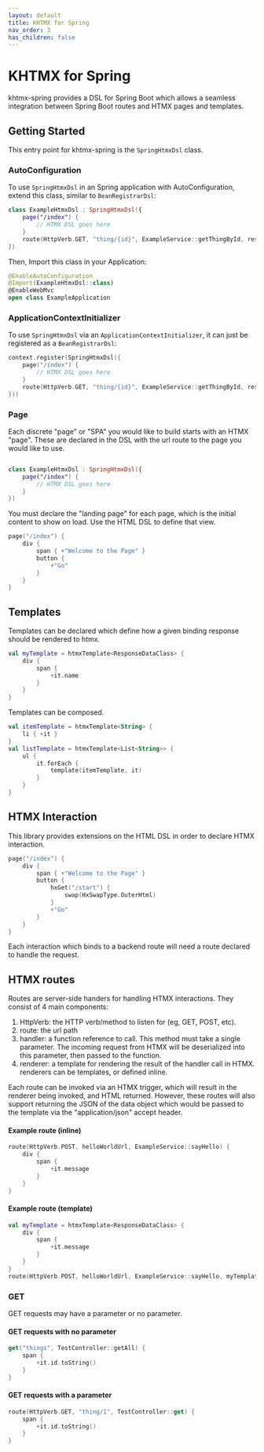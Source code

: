 ```yaml
---
layout: default
title: KHTMX for Spring
nav_order: 3
has_children: false
---
```


# KHTMX for Spring

khtmx-spring provides a DSL for Spring Boot which allows a seamless integration between Spring Boot routes and HTMX pages and templates.

## Getting Started

This entry point for khtmx-spring is the `SpringHtmxDsl` class. 

### AutoConfiguration
To use `SpringHtmxDsl` in an Spring application with AutoConfiguration, extend this class, similar to `BeanRegistrarDsl`:
```kotlin
class ExampleHtmxDsl : SpringHtmxDsl({
    page("/index") {
        // HTMX DSL goes here
    }
    route(HttpVerb.GET, "thing/{id}", ExampleService::getThingById, responseTemplate)
})
```
Then, Import this class in your Application:

```kotlin
@EnableAutoConfiguration
@Import(ExampleHtmxDsl::class)
@EnableWebMvc
open class ExampleApplication
```

### ApplicationContextInitializer

To use `SpringHtmxDsl` via an `ApplicationContextInitializer`, it can just be registered as a `BeanRegistrarDsl`:
```kotlin
context.register(SpringHtmxDsl({
    page("/index") {
        // HTMX DSL goes here
    }
    route(HttpVerb.GET, "thing/{id}", ExampleService::getThingById, responseTemplate)
}))
```

### Page

Each discrete "page" or "SPA" you would like to build starts with an HTMX "page". These are declared in the DSL with the url route to the page you would like to use.

```kotlin

class ExampleHtmxDsl : SpringHtmxDsl({
    page("/index") {
        // HTMX DSL goes here
    }
})
```

You must declare the "landing page" for each page, which is the initial content to show on load. Use the HTML DSL to define that view.

```kotlin
page("/index") {
    div {
        span { +"Welcome to the Page" }
        button {
            +"Go"
        }
    }
}
```

## Templates
Templates can be declared which define how a given binding response should be rendered to htmx.

```kotlin
val myTemplate = htmxTemplate<ResponseDataClass> {
    div {
        span {
            +it.name
        }
    }
}
```

Templates can be composed.

```kotlin
val itemTemplate = htmxTemplate<String> {
    li { +it }
}
val listTemplate = htmxTemplate<List<String>> {
    ul {
        it.forEach {
            template(itemTemplate, it)
        }
    }
}
```

## HTMX Interaction

This library provides extensions on the HTML DSL in order to declare HTMX interaction.

```kotlin
page("/index") {
    div {
        span { +"Welcome to the Page" }
        button {
            hxGet("/start") {
                swap(HxSwapType.OuterHtml)
            }
            +"Go"
        }
    }
}
```

Each interaction which binds to a backend route will need a route declared to handle the request.

## HTMX routes

Routes are server-side handers for handling HTMX interactions. They consist of 4 main components:

1. HttpVerb: the HTTP verb/method to listen for (eg, GET, POST, etc).
2. route: the url path
3. handler: a function reference to call. This method must take a single parameter. The incoming request from HTMX will be deserialized into this parameter, then passed to the function.
4. renderer: a template for rendering the result of the handler call in HTMX. renderers can be templates, or defined inline.

Each route can be invoked via an HTMX trigger, which will result in the renderer being invoked, and HTML returned. However, these routes will also support returning the JSON of the data object which would be passed to the template via the "application/json" accept header.

#### Example route (inline)
```kotlin
route(HttpVerb.POST, helloWorldUrl, ExampleService::sayHello) {
    div {
        span {
            +it.message
        }
    }
}
```

#### Example route (template)
```kotlin
val myTemplate = htmxTemplate<ResponseDataClass> {
    div {
        span {
            +it.message
        }
    }
}
route(HttpVerb.POST, helloWorldUrl, ExampleService::sayHello, myTemplate)
```

### GET
GET requests may have a parameter or no parameter.

#### GET requests with no parameter
```kotlin
get("things", TestController::getAll) {
    span {
        +it.id.toString()
    }
}
```

#### GET requests with a parameter
```kotlin
route(HttpVerb.GET, "thing/1", TestController::get) {
    span {
        +it.id.toString() 
    }
}
```